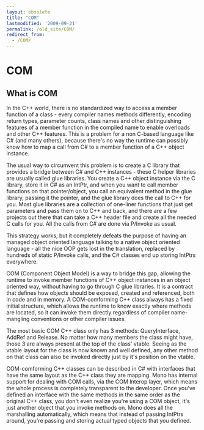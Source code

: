 ```yaml
---
layout: obsolete
title: "COM"
lastmodified: '2009-09-21'
permalink: /old_site/COM/
redirect_from:
  - /COM/
---
```


COM
===

What is COM
-----------

In the C++ world, there is no standardized way to access a member function of a class - every compiler names methods differently, encoding return types, parameter counts, class names and other distinguishing features of a member function in the compiled name to enable overloads and other C++ features. This is a problem for a non C-based language like C\# (and many others), because there's no way the runtime can possibly know how to map a call from C\# to a member function of a C++ object instance.

The usual way to circumvent this problem is to create a C library that provides a bridge between C\# and C++ instances - these C helper libraries are usually called glue libraries. You create a C++ object instance via the C library, store it in C\# as an IntPtr, and when you want to call member functions on that pointer/object, you call an equivalent method in the glue library, passing it the pointer, and the glue library does the call to C++ for you. Most glue libraries are a collection of one-liner functions that just get parameters and pass them on to C++ and back, and there are a few projects out there that can take a C++ header file and create all the needed C calls for you. All the calls from C\# are done via P/Invoke as usual.

This strategy works, but it completely defeats the purpose of having an managed object oriented language talking to a native object oriented language - all the nice OOP gets lost in the translation, replaced by hundreds of static P/Invoke calls, and the C\# classes end up storing IntPtrs everywhere.

COM (Component Object Model) is a way to bridge this gap, allowing the runtime to invoke member functions of C++ object instances in an object oriented way, without having to go through C glue libraries. It is a contract that defines how objects should be exposed, created and referenced, both in code and in memory. A COM-comforming C++ class always has a fixed initial structure, which allows the runtime to know exactly where methods are located, so it can invoke them directly regardless of compiler name-mangling conventions or other compiler issues.

The most basic COM C++ class only has 3 methods: QueryInterface, AddRef and Release. No matter how many members the class might have, those 3 are always present at the top of the class' vtable. Seeing as the vtable layout for the class is now known and well defined, any other method on that class can also be invoked directly just by it's position on the vtable.

COM-comforming C++ classes can be described in C\# with interfaces that have the same layout as the C++ class they are mapping. Mono has internal support for dealing with COM calls, via the COM Interop layer, which means the whole process is completely transparent to the developer. Once you've defined an interface with the same methods in the same order as the original C++ class, you don't even realize you're using a COM object, it's just another object that you invoke methods on. Mono does all the marshalling automatically, which means that instead of passing IntPtrs around, you're passing and storing actual typed objects that you defined.

